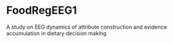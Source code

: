 # FoodRegEEG1
A study on EEG dynamics of attribute construction and evidence accumulation in dietary decision making
